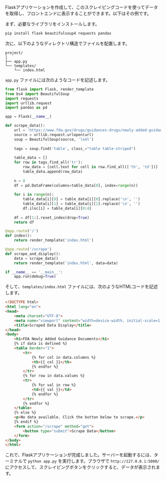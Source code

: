 Flaskアプリケーションを作成して、このスクレイピングコードを使ってデータを取得し、フロントエンドに表示することができます。以下はその例です。

まず、必要なライブラリをインストールします。

```bash
pip install flask beautifulsoup4 requests pandas
```

次に、以下のようなディレクトリ構造でファイルを配置します。

```
project/
│
├── app.py
└── templates/
    └── index.html
```

`app.py` ファイルには次のようなコードを記述します。

```python
from flask import Flask, render_template
from bs4 import BeautifulSoup
import requests
import urllib.request
import pandas as pd

app = Flask(__name__)

def scrape_data():
    url = 'https://www.fda.gov/drugs/guidances-drugs/newly-added-guidance-documents'
    source = urllib.request.urlopen(url)
    soup = BeautifulSoup(source, 'lxml')
    
    tags = soup.find('table', class_="table table-striped")
    
    table_data = []
    for row in tags.find_all('tr'):
        row_data = [cell.text for cell in row.find_all(['th', 'td'])]
        table_data.append(row_data)
    
    n = 8
    df = pd.DataFrame(columns=table_data[0], index=range(n))
    
    for i in range(n):
        table_data[i][0] = table_data[i][0].replace('\n', '')
        table_data[i][1] = table_data[i][1].replace('\n', '')
        df.iloc[i] = table_data[i][0:4]
    
    df = df[1:].reset_index(drop=True)
    return df

@app.route('/')
def index():
    return render_template('index.html')

@app.route('/scrape')
def scrape_and_display():
    data = scrape_data()
    return render_template('index.html', data=data)

if __name__ == '__main__':
    app.run(debug=True)
```

そして、`templates/index.html` ファイルには、次のようなHTMLコードを記述します。

```html
<!DOCTYPE html>
<html lang="en">
<head>
    <meta charset="UTF-8">
    <meta name="viewport" content="width=device-width, initial-scale=1.0">
    <title>Scraped Data Display</title>
</head>
<body>
    <h1>FDA Newly Added Guidance Documents</h1>
    {% if data is defined %}
    <table border="1">
        <tr>
            {% for col in data.columns %}
            <th>{{ col }}</th>
            {% endfor %}
        </tr>
        {% for row in data.values %}
        <tr>
            {% for val in row %}
            <td>{{ val }}</td>
            {% endfor %}
        </tr>
        {% endfor %}
    </table>
    {% else %}
    <p>No data available. Click the button below to scrape.</p>
    {% endif %}
    <form action="/scrape" method="get">
        <button type="submit">Scrape Data</button>
    </form>
</body>
</html>
```

これで、Flaskアプリケーションが完成しました。サーバーを起動するには、ターミナルで `python app.py` を実行します。ブラウザで `http://127.0.0.1:5000/` にアクセスして、スクレイピングボタンをクリックすると、データが表示されます。
